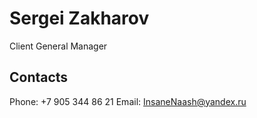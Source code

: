 # Sergei Zakharov
Client General Manager
## Contacts
Phone: +7 905 344 86 21
Email: InsaneNaash@yandex.ru
